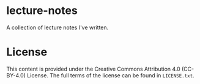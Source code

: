 # lecture-notes
A collection of lecture notes I've written.

# License

This content is provided under the Creative Commons Attribution 4.0 (CC-BY-4.0)
License. The full terms of the license can be found in `LICENSE.txt`.
